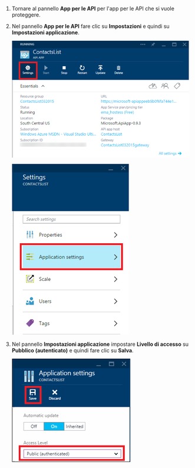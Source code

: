 1. Tornare al pannello **App per le API** per l'app per le API che si vuole proteggere.
2. Nel pannello **App per le API** fare clic su **Impostazioni** e quindi su **Impostazioni applicazione**.
   
    ![Fare clic su Impostazioni](./media/app-service-api-config-auth/clicksettings.png)
   
    ![Fare clic su Impostazioni applicazione](./media/app-service-api-config-auth/clickbasicsettings.png)
3. Nel pannello **Impostazioni applicazione** impostare **Livello di accesso** su **Pubblico (autenticato)** e quindi fare clic su **Salva**.
   
    ![Fare clic su Impostazioni di base](./media/app-service-api-config-auth/setpublicauth.png)

<!---HONumber=Oct15_HO3-->